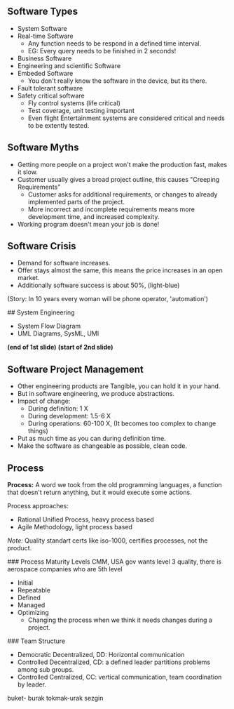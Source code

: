 ## Software Types
- System Software
- Real-time Software
  * Any function needs to be respond in a defined time interval.
  * EG: Every query needs to be finished in 2 seconds!
- Business Software
- Engineering and scientific Software
- Embeded Software
  * You don't really know the software in the device, but its there.
- Fault tolerant software
- Safety critical software
  * Fly control systems (life critical)
  * Test coverage, unit testing important
  * Even flight Entertainment systems are considered critical and needs to be extently tested.

## Software Myths
- Getting more people on a project won't make the production fast, makes it slow.
- Customer usually gives a broad project outline, this causes "Creeping Requirements"
  * Customer asks for additional requirements, or changes to already implemented parts of the project.
  * More incorrect and incomplete requirements means more development time, and increased complexity.
- Working program doesn't mean your job is done!

## Software Crisis
- Demand for software increases.
- Offer stays almost the same, this means the price increases in an open market.
- Additionally software success is about 50%, (light-blue)

(Story: In 10 years every woman will be phone operator, 'automation')

## System Engineering
- System Flow Diagram
- UML Diagrams, SysML, UMI

**(end of 1st slide)**
**(start of 2nd slide)**

## Software Project Management
- Other engineering products are Tangible, you can hold it in your hand.
- But in software engineering, we produce abstractions.
- Impact of change:
  * During definition: 1 X
  * During development: 1.5-6 X
  * During operations: 60-100 X, (It becomes too complex to change things)
- Put as much time as you can during definition time.
- Make the software as changeable as possible, clean code.

## Process
**Process:** A word we took from the old programming languages, a function that doesn't return anything, but it would execute some actions.

Process approaches:
- Rational Unified Process, heavy process based
- Agile Methodology, light process based

*Note:* Quality standart certs like iso-1000, certifies processes, not the product.

### Process Maturity Levels
CMM, USA gov wants level 3 quality, there is aerospace companies who are 5th level
- Initial
- Repeatable
- Defined
- Managed
- Optimizing
  * Changing the process when we think it needs changes during a project.

### Team Structure
- Democratic Decentralized, DD: Horizontal communication
- Controlled Decentralized, CD: a defined leader partitions problems among sub groups.
- Controlled Centralized, CC: vertical communication, team coordination by leader.

buket- burak tokmak-urak sezgin

